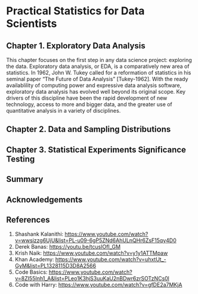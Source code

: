# Practical Statistics for Data Scientists
## Chapter 1. Exploratory Data Analysis
This chapter focuses on the first step in any data science project: exploring the data. Exploratory data analysis, or EDA, is a comparatively new area of statistics. In 1962, John W. Tukey called for a reformation of statistics in his seminal paper “The Future of Data Analysis” [Tukey-1962]. With the ready availablility of computing power and expressive data analysis software, exploratory data analysis has evolved well beyond its original scope. Key drivers of this discipline have been the rapid development of new technology, access to more and bigger data, and the greater use of quantitative analysis in a variety of disciplines.
## Chapter 2. Data and Sampling Distributions
## Chapter 3. Statistical Experiments Significance Testing
## Summary
## Acknowledgements
## References 
1. Shashank Kalanithi: https://www.youtube.com/watch?v=wwsizzg6UjU&list=PL-u09-6gP5ZNd6AhULnQHr6ZsF15qy4D0
2. Derek Banas: https://youtu.be/tcusIOfI_GM
3. Krish Naik: https://www.youtube.com/watch?v=y1y1ATTMpaw
4. Khan Academy: https://www.youtube.com/watch?v=uhxtUt_-GyM&list=PL1328115D3D8A2566
5. Code Basics: https://www.youtube.com/watch?v=8ZI55Inh1_A&list=PLeo1K3hjS3uuKaU2nBDwr6zrSOTzNCs0l
6. Code with Harry: https://www.youtube.com/watch?v=gfDE2a7MKjA
